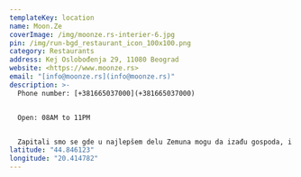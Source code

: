 ```yaml
---
templateKey: location
name: Moon.Ze
coverImage: /img/moonze.rs-interier-6.jpg
pin: /img/run-bgd_restaurant_icon_100x100.png
category: Restaurants
address: Kej Oslobođenja 29, 11080 Beograd
website: <https://www.moonze.rs>
email: "[info@moonze.rs](info@moonze.rs)"
description: >-
  Phone number: [+381665037000](+381665037000)


  Open: 08AM to 11PM


  Zapitali smo se gde u najlepšem delu Zemuna mogu da izađu gospoda, i shvatili da baš u Gospodskoj ulici postoji savršeno mesto za jedan ozbiljan Koncept Bar. Ako mislite da je ovo još jedan restoran ili pub u nizu - nije. Pre svega jer taj niz koji će predstavljati jedinstven užitak i doživljaj počinje baš u Zemunu sa MOON.ZE. Ako vas zanima šta vas čeka za stolom ili šankom, slobodno nastavite dalje.
latitude: "44.846123"
longitude: "20.414782"
---
```

